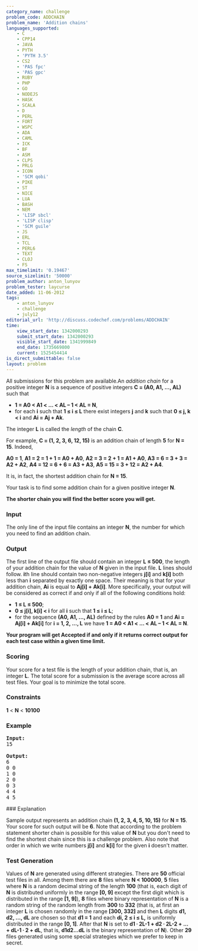 ```yaml
---
category_name: challenge
problem_code: ADDCHAIN
problem_name: 'Addition chains'
languages_supported:
    - C
    - CPP14
    - JAVA
    - PYTH
    - 'PYTH 3.5'
    - CS2
    - 'PAS fpc'
    - 'PAS gpc'
    - RUBY
    - PHP
    - GO
    - NODEJS
    - HASK
    - SCALA
    - D
    - PERL
    - FORT
    - WSPC
    - ADA
    - CAML
    - ICK
    - BF
    - ASM
    - CLPS
    - PRLG
    - ICON
    - 'SCM qobi'
    - PIKE
    - ST
    - NICE
    - LUA
    - BASH
    - NEM
    - 'LISP sbcl'
    - 'LISP clisp'
    - 'SCM guile'
    - JS
    - ERL
    - TCL
    - PERL6
    - TEXT
    - CLOJ
    - FS
max_timelimit: '0.19467'
source_sizelimit: '50000'
problem_author: anton_lunyov
problem_tester: laycurse
date_added: 11-06-2012
tags:
    - anton_lunyov
    - challenge
    - july12
editorial_url: 'http://discuss.codechef.com/problems/ADDCHAIN'
time:
    view_start_date: 1342000293
    submit_start_date: 1342000293
    visible_start_date: 1341999849
    end_date: 1735669800
    current: 1525454414
is_direct_submittable: false
layout: problem
---
```

All submissions for this problem are available.An _addition chain_ for a positive integer **N** is a sequence of positive integers **C = (A0, A1, ..., AL)** such that

- **1 = A0 < A1 < ... < AL – 1 < AL = N**,
- for each **i** such that **1 ≤ i ≤ L** there exist integers **j** and **k** such that **0 ≤ j, k < i** and **Ai = Aj + Ak**.

The integer **L** is called the _length_ of the chain **C**.

For example, **C = (1, 2, 3, 6, 12, 15)** is an addition chain of length **5** for **N = 15**. Indeed,

**A0 = 1**,
**A1 = 2 = 1 + 1 = A0 + A0**,
**A2 = 3 = 2 + 1 = A1 + A0**,
**A3 = 6 = 3 + 3 = A2 + A2**,
**A4 = 12 = 6 + 6 = A3 + A3**,
**A5 = 15 = 3 + 12 = A2 + A4**.

It is, in fact, the shortest addition chain for **N = 15**.

Your task is to find some addition chain for a given positive integer **N**.

**The shorter chain you will find the better score you will get.**

### Input

The only line of the input file contains an integer **N**, the number for which you need to find an addition chain.

### Output

The first line of the output file should contain an integer **L ≤ 500**, the length of your addition chain for the value of **N** given in the input file. **L** lines should follow. **i**th line should contain two non-negative integers **j\[i\]** and **k\[i\]** both less than **i** separated by exactly one space. Their meaning is that for your addition chain, **Ai** is equal to **Aj\[i\] + Ak\[i\]**. More specifically, your output will be considered as correct if and only if all of the following conditions hold:

- **1 ≤ L ≤ 500**;
- **0 ≤ j\[i\], k\[i\] < i** for all **i** such that **1 ≤ i ≤ L**;
- for the sequence  **(A0, A1, ..., AL)** defined by the rules **A0 = 1** and **Ai = Aj\[i\] + Ak\[i\]** for **i = 1, 2, ..., L** we have **1 = A0 < A1 < ... < AL – 1 < AL = N**.

**Your program will get Accepted if and only if it returns correct output for each test case within a given time limit.**

### Scoring

Your score for a test file is the length of your addition chain, that is, an integer **L**. The total score for a submission is the average score across all test files. Your goal is to minimize the total score.

### Constraints

**1** < **N** < **10100**

### Example

<pre>
<b>Input:</b>
15

<b>Output:</b>
6
0 0
1 0
2 0
0 3
4 4
4 5
</pre>### Explanation

Sample output represents an addition chain **(1, 2, 3, 4, 5, 10, 15)** for **N = 15**. Your score for such output will be **6**. Note that according to the problem statement shorter chain is possible for this value of **N** but you don't need to find the shortest chain since this is a challenge problem. Also note that order in which we write numbers **j\[i\]** and **k\[i\]** for the given **i** doesn't matter.

### Test Generation

Values of **N** are generated using different strategies. There are **50** official test files in all. Among them there are **8** files where **N < 100000**, **5** files where **N** is a random decimal string of the length **100** (that is, each digit of **N** is distributed uniformly in the range **\[0, 9\]** except the first digit which is distributed in the range **\[1, 9\]**), **8** files where binary representation of **N** is a random string of the random length from **300** to **332** (that is, at first an integer **L** is chosen randomly in the range **\[300, 332\]** and then **L** digits **d1, d2, ..., dL** are chosen so that  **d1 = 1** and each  **di, 2 ≤ i ≤ L,** is uniformly distributed in the range **\[0, 1\]**. After that **N** is set to **d1 ∙ 2L-1 + d2 ∙ 2L-2 + ... + dL-1 ∙ 2 + dL**, that is, **d1d2...dL** is the binary representation of **N**). Other **29** files generated using some special strategies which we prefer to keep in secret.
